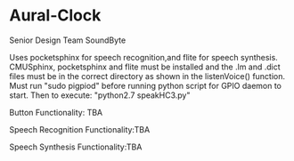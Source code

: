 # Aural-Clock
Senior Design Team SoundByte

Uses pocketsphinx for speech recognition,and flite for speech synthesis.
CMUSphinx, pocketsphinx and flite must be installed and the .lm and .dict files must be in the correct directory as shown in the listenVoice() function. 
Must run "sudo pigpiod" before running python script for GPIO daemon to start.
Then to execute: "python2.7 speakHC3.py"


Button Functionality: TBA



Speech Recognition Functionality:TBA



Speech Synthesis Functionality:TBA
